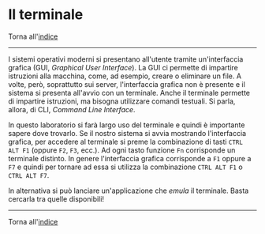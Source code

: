 # Il terminale

Torna all'[indice](../toc.md)

---

I sistemi operativi moderni si presentano all'utente tramite un'interfaccia grafica (GUI, _Graphical User Interface_). La GUI ci permette di impartire istruzioni alla macchina, come, ad esempio, creare o eliminare un file. A volte, però, soprattutto sui server, l'interfaccia grafica non è presente e il sistema si presenta all'avvio con un terminale. Anche il terminale permette di impartire istruzioni, ma bisogna utilizzare comandi testuali. Si parla, allora, di CLI, _Command Line Interface_.

In questo laboratorio si farà largo uso del terminale e quindi è importante sapere dove trovarlo. Se il nostro sistema si avvia mostrando l'interfaccia grafica, per accedere al terminale si preme la combinazione di tasti `CTRL ALT F1` (oppure `F2`, `F3`, ecc.). Ad ogni tasto funzione `Fn` corrisponde un terminale distinto. In genere l'interfaccia grafica corrisponde a `F1` oppure a `F7` e quindi per tornare ad essa si utilizza la combinazione `CTRL ALT F1` o `CTRL ALT F7`.

In alternativa si può lanciare un'applicazione che _emula_ il terminale. Basta cercarla tra quelle disponibili!

---

Torna all'[indice](../toc.md)
